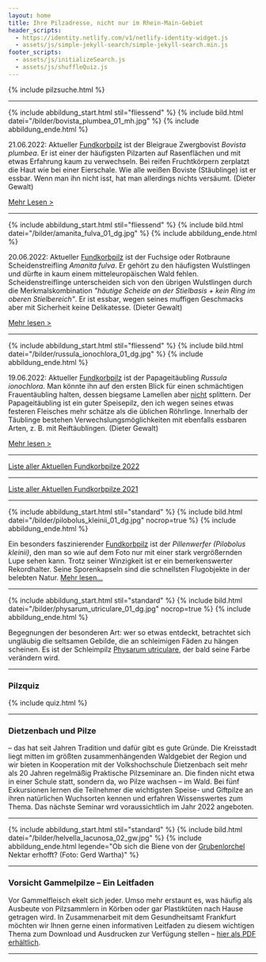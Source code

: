```yaml
---
layout: home
title: Ihre Pilzadresse, nicht nur im Rhein-Main-Gebiet
header_scripts:
  - https://identity.netlify.com/v1/netlify-identity-widget.js
  - assets/js/simple-jekyll-search/simple-jekyll-search.min.js
footer_scripts:
  - assets/js/initializeSearch.js
  - assets/js/shuffleQuiz.js
---
```

{% include pilzsuche.html %}

- - -

{% include abbildung_start.html stil="fliessend" %}
{% include bild.html datei="/bilder/bovista_plumbea_01_mh.jpg" %}
{% include abbildung_ende.html %}

21.06.2022: Aktueller [Fundkorbpilz](AA "Glossar-") ist der Bleigraue Zwergbovist *Bovista plumbea*. Er ist einer der häufigsten Pilzarten auf Rasenflächen und mit etwas Erfahrung kaum zu verwechseln. Bei reifen Fruchtkörpern zerplatzt die Haut wie bei einer Eierschale. Wie alle weißen Boviste (Stäublinge) ist er essbar. Wenn man ihn nicht isst, hat man allerdings nichts versäumt. (Dieter Gewalt)

[Mehr Lesen >](/pilze/bovista-plumbea-bleigrauer-zwerg-bovist)

<div style="clear:  both"></div>

- - -

{% include abbildung_start.html stil="fliessend" %}
{% include bild.html datei="/bilder/amanita_fulva_01_dg.jpg" %}
{% include abbildung_ende.html %}

20.06.2022: Aktueller [Fundkorbpilz](AA "Glossar-") ist der Fuchsige oder Rotbraune Scheidenstreifling *Amanita fulva*. Er gehört zu den häufigsten Wulstlingen und dürfte in kaum einem mitteleuropäischen Wald fehlen. Scheidenstreiflinge unterscheiden sich von den übrigen Wulstlingen durch die Merkmalskombination *"häutige Scheide an der Stielbasis + kein Ring im oberen Stielbereich"*. Er ist essbar, wegen seines muffigen Geschmacks aber mit Sicherheit keine Delikatesse. (Dieter Gewalt)

[Mehr lesen >](/pilze/amanita-fulva-rotbrauner-fuchsiger-scheidenstreifling)

<div style="clear:  both"></div>

- - -

{% include abbildung_start.html stil="fliessend" %}
{% include bild.html datei="/bilder/russula_ionochlora_01_dg.jpg" %}
{% include abbildung_ende.html %}

19.06.2022: Aktueller [Fundkorbpilz](AA "Glossar-") ist der Papageitäubling *Russula ionochlora*. Man könnte ihn auf den ersten Blick für einen schmächtigen Frauentäubling halten, dessen biegsame Lamellen aber <ins>nicht</ins> splittern. Der Papageitäubling ist ein guter Speisepilz, den ich wegen seines etwas festeren Fleisches mehr schätze als die üblichen Röhrlinge. Innerhalb der Täublinge bestehen Verwechslungsmöglichkeiten mit ebenfalls essbaren Arten, z. B. mit Reiftäublingen. (Dieter Gewalt)

[Mehr lesen >](/pilze/russula-ionochlora-papagei-täubling)

<div style="clear:  both"></div>

- - -

[Liste aller Aktuellen Fundkorbpilze 2022](/artikel/liste-aller-aktuellen-fundkorbpilze-2022.html)

- - -

[Liste aller Aktuellen Fundkorbpilze 2021](/artikel/liste-aller-aktuellen-fundkorbpilze-2021.html)

- - -

{% include abbildung_start.html stil="standard" %}
{% include bild.html datei="/bilder/pilobolus_kleinii_01_dg.jpg" nocrop=true %}
{% include abbildung_ende.html %}

Ein besonders faszinierender [Fundkorbpilz](AA "Glossar-") ist der *Pillenwerfer (Pilobolus kleinii)*, den man so wie auf dem Foto nur mit einer stark vergrößernden Lupe sehen kann. Trotz seiner Winzigkeit ist er ein bemerkenswerter Rekordhalter. Seine Sporenkapseln sind die schnellsten Flugobjekte in der belebten Natur. [Mehr lesen...](/pilze/pilobolus-kleinii-pillenwerfer)

- - -

{% include abbildung_start.html stil="standard" %}
{% include bild.html datei="/bilder/physarum_utriculare_01_dg.jpg" nocrop=true %}
{% include abbildung_ende.html %}

Begegnungen der besonderen Art: wer so etwas entdeckt, betrachtet sich ungläubig die seltsamen Gebilde, die an schleimigen Fäden zu hängen scheinen. Es ist der Schleimpilz [Physarum utriculare](/pilze/physarum-utriculare-fadenfruchtschleimpilz), der bald seine Farbe verändern wird.

- - -

### Pilzquiz

{% include quiz.html %}

- - -

### Dietzenbach und Pilze

– das hat seit Jahren Tradition und dafür gibt es gute Gründe. Die Kreisstadt liegt mitten im größten zusammenhängenden Waldgebiet der Region und wir bieten in Kooperation mit der Volkshochschule Dietzenbach seit mehr als 20 Jahren regelmäßig Praktische Pilzseminare an. Die finden nicht etwa in einer Schule statt, sondern da, wo Pilze wachsen – im Wald. Bei fünf Exkursionen lernen die Teilnehmer die wichtigsten Speise- und Giftpilze an ihren natürlichen Wuchsorten kennen und erfahren Wissenswertes zum Thema. Das nächste Seminar wrd voraussichtlich im Jahr 2022 angeboten.  

- - -

{% include abbildung_start.html stil="standard" %}
{% include bild.html datei="/bilder/helvella_lacunosa_02_gw.jpg" %}
{% include abbildung_ende.html legende="Ob sich die Biene von der <a href='/pilze/helvella-lacunosa-grubenlorchel'>Grubenlorchel</a> Nektar erhofft?  (Foto: Gerd Wartha)" %}

- - -

### Vorsicht Gammelpilze – Ein Leitfaden

Vor Gammelfleisch ekelt sich jeder. Umso mehr erstaunt es, was häufig als Ausbeute von Pilzsammlern in Körben oder gar Plastiktüten nach Hause getragen wird. In Zusammenarbeit mit dem Gesundheitsamt Frankfurt möchten wir Ihnen gerne einen informativen Leitfaden zu diesem wichtigen Thema zum Download und Ausdrucken zur Verfügung stellen – [hier als PDF erhältlich](/assets/docs/Fundkorb.de-Gammelpilze.pdf).

- - -